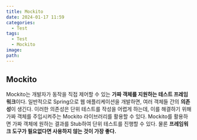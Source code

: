 ```yaml
---
title: Mockito
date: 2024-01-17 11:59
categories:
  - Test
tags:
  - Test
  - Mockito
image: 
path:
---
```


## Mockito
Mockito는 개발자가 동작을 직접 제어할 수 있는 **가짜 객체를 지원하는 테스트 프레임워크**이다. 일반적으로 Spring으로 웹 애플리케이션을 개발하면, 여러 객체들 간의 **의존성**이 생긴다. 이러한 의존성은 단위 테스트를 작성을 어렵게 하는데, 이를 해결하기 위해 가짜 객체를 주입시켜주는 Mockito 라이브러리를 활용할 수 있다. Mockito를 활용하면 가짜 객체에 원하는 결과를 Stub하여 단위 테스트를 진행할 수 있다. 물론 **프레임워크 도구가 필요없다면 사용하지 않는 것이 가장 좋다.**